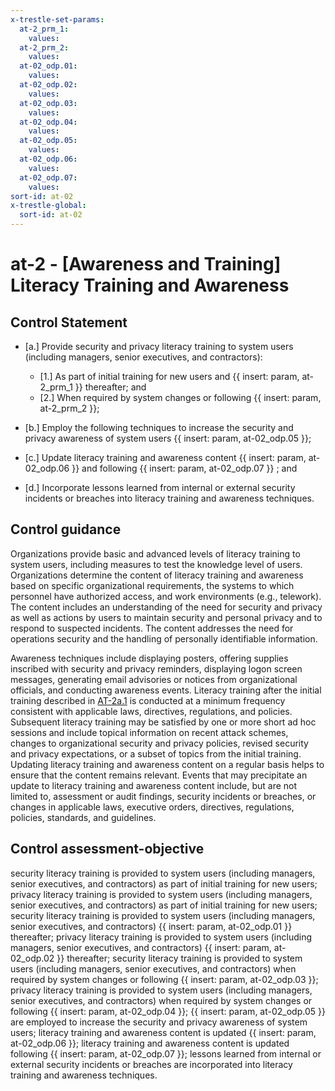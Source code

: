 ```yaml
---
x-trestle-set-params:
  at-2_prm_1:
    values:
  at-2_prm_2:
    values:
  at-02_odp.01:
    values:
  at-02_odp.02:
    values:
  at-02_odp.03:
    values:
  at-02_odp.04:
    values:
  at-02_odp.05:
    values:
  at-02_odp.06:
    values:
  at-02_odp.07:
    values:
sort-id: at-02
x-trestle-global:
  sort-id: at-02
---
```


# at-2 - \[Awareness and Training\] Literacy Training and Awareness

## Control Statement

- \[a.\] Provide security and privacy literacy training to system users (including managers, senior executives, and contractors):

  - \[1.\] As part of initial training for new users and {{ insert: param, at-2_prm_1 }} thereafter; and
  - \[2.\] When required by system changes or following {{ insert: param, at-2_prm_2 }};

- \[b.\] Employ the following techniques to increase the security and privacy awareness of system users {{ insert: param, at-02_odp.05 }};

- \[c.\] Update literacy training and awareness content {{ insert: param, at-02_odp.06 }} and following {{ insert: param, at-02_odp.07 }} ; and

- \[d.\] Incorporate lessons learned from internal or external security incidents or breaches into literacy training and awareness techniques.

## Control guidance

Organizations provide basic and advanced levels of literacy training to system users, including measures to test the knowledge level of users. Organizations determine the content of literacy training and awareness based on specific organizational requirements, the systems to which personnel have authorized access, and work environments (e.g., telework). The content includes an understanding of the need for security and privacy as well as actions by users to maintain security and personal privacy and to respond to suspected incidents. The content addresses the need for operations security and the handling of personally identifiable information.

Awareness techniques include displaying posters, offering supplies inscribed with security and privacy reminders, displaying logon screen messages, generating email advisories or notices from organizational officials, and conducting awareness events. Literacy training after the initial training described in [AT-2a.1](#at-2_smt.a.1) is conducted at a minimum frequency consistent with applicable laws, directives, regulations, and policies. Subsequent literacy training may be satisfied by one or more short ad hoc sessions and include topical information on recent attack schemes, changes to organizational security and privacy policies, revised security and privacy expectations, or a subset of topics from the initial training. Updating literacy training and awareness content on a regular basis helps to ensure that the content remains relevant. Events that may precipitate an update to literacy training and awareness content include, but are not limited to, assessment or audit findings, security incidents or breaches, or changes in applicable laws, executive orders, directives, regulations, policies, standards, and guidelines.

## Control assessment-objective

security literacy training is provided to system users (including managers, senior executives, and contractors) as part of initial training for new users;
privacy literacy training is provided to system users (including managers, senior executives, and contractors) as part of initial training for new users;
security literacy training is provided to system users (including managers, senior executives, and contractors) {{ insert: param, at-02_odp.01 }} thereafter;
privacy literacy training is provided to system users (including managers, senior executives, and contractors) {{ insert: param, at-02_odp.02 }} thereafter;
security literacy training is provided to system users (including managers, senior executives, and contractors) when required by system changes or following {{ insert: param, at-02_odp.03 }};
privacy literacy training is provided to system users (including managers, senior executives, and contractors) when required by system changes or following {{ insert: param, at-02_odp.04 }};
{{ insert: param, at-02_odp.05 }} are employed to increase the security and privacy awareness of system users;
literacy training and awareness content is updated {{ insert: param, at-02_odp.06 }};
literacy training and awareness content is updated following {{ insert: param, at-02_odp.07 }};
lessons learned from internal or external security incidents or breaches are incorporated into literacy training and awareness techniques.
